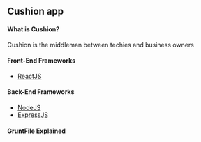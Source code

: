 ## Cushion app

#### What is Cushion?

Cushion is the middleman between techies and business owners

#### Front-End Frameworks

* [ReactJS](https://facebook.github.io/react/)


#### Back-End Frameworks

* [NodeJS](https://nodejs.org/)
* [ExpressJS](https://nodejs.org/)

#### GruntFile Explained


